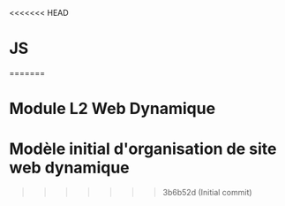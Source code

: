 <<<<<<< HEAD
# JS
=======
# Module L2 Web Dynamique
# Modèle initial d'organisation de site web dynamique
>>>>>>> 3b6b52d (Initial commit)

